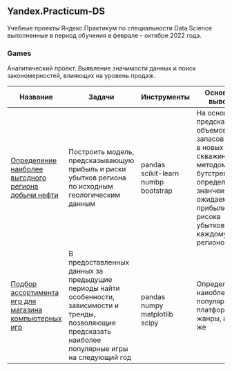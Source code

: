 ## Yandex.Practicum-DS
Учебные проекты Яндекс.Практикум по специальности Data Science выполненные в период обучения в феврале - октябре 2022 года.

### Games
Аналитический проект. Выявление значимости данных и поиск закономерностей, влияющих на уровень продаж.

|Название | Задачи | Инструменты | Основные выводы |
|----------------|---------------|-------------|-----------------|
|[Определение наиболее выгодного региона добычи нефти](oil) | Построить модель, предсказывающую прибыль и риски убытков  региона по исходным геологическим данным | pandas <br /> scikit-learn <br /> numbp <br/> bootstrap  | На основании предсказанных объемов запасов нефти в новых скважинах методом бутстреп определены знанчеия ожидаемой прибыли и рисокв убытков по каждому из регионов.  |
|[Подбор ассортимента игр для магазина компьютерных игр](games) | В предоставленных данных за предыдущие периоды найти особенности, зависимости и тренды, позволяющие предсказать наиболее популярные игры на следующий год | <br/>pandas<br/>numpy<br/>matplotlib<br/>scipy| Определены наиоблее популярные платформы, жанры, а так же  











[oil]: (https://github.com/evgen8323/Yandex.Practicum-DS/tree/main/oil)
[games]: (ya.ru)

